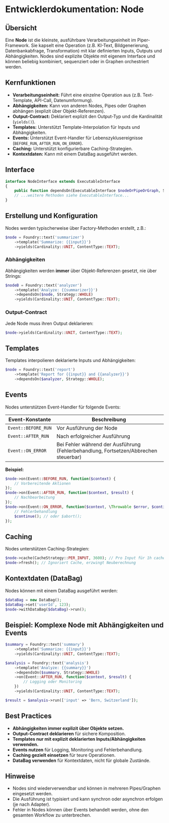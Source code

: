 # Entwicklerdokumentation: Node

## Übersicht

Eine **Node** ist die kleinste, ausführbare Verarbeitungseinheit im Piper-Framework. Sie kapselt eine Operation (z.B. KI-Text, Bildgenerierung, Datenbankabfrage, Transformation) mit klar definierten Inputs, Outputs und Abhängigkeiten. Nodes sind explizite Objekte mit eigenem Interface und können beliebig kombiniert, sequenziert oder in Graphen orchestriert werden.

## Kernfunktionen

- **Verarbeitungseinheit:** Führt eine einzelne Operation aus (z.B. Text-Template, API-Call, Datenumformung).
- **Abhängigkeiten:** Kann von anderen Nodes, Pipes oder Graphen abhängen (explizit über Objekt-Referenzen).
- **Output-Contract:** Deklariert explizit den Output-Typ und die Kardinalität (`yields()`).
- **Templates:** Unterstützt Template-Interpolation für Inputs und Abhängigkeiten.
- **Events:** Unterstützt Event-Handler für Lebenszyklusereignisse (`BEFORE_RUN`, `AFTER_RUN`, `ON_ERROR`).
- **Caching:** Unterstützt konfigurierbare Caching-Strategien.
- **Kontextdaten:** Kann mit einem DataBag ausgeführt werden.

## Interface

```php
interface NodeInterface extends ExecutableInterface
{
    public function dependsOn(ExecutableInterface $nodeOrPipeOrGraph, StrategyInterface $strategy): static;
    // ...weitere Methoden siehe ExecutableInterface...
}
```

## Erstellung und Konfiguration

Nodes werden typischerweise über Factory-Methoden erstellt, z.B.:

```php
$node = Foundry::text('summarizer')
    ->template('Summarize: {{input}}')
    ->yields(Cardinality::UNIT, ContentType::TEXT);
```

### Abhängigkeiten

Abhängigkeiten werden **immer** über Objekt-Referenzen gesetzt, nie über Strings:

```php
$nodeB = Foundry::text('analyzer')
    ->template('Analyze: {{summarizer}}')
    ->dependsOn($node, Strategy::WHOLE)
    ->yields(Cardinality::UNIT, ContentType::TEXT);
```

### Output-Contract

Jede Node muss ihren Output deklarieren:

```php
$node->yields(Cardinality::UNIT, ContentType::TEXT);
```

## Templates

Templates interpolieren deklarierte Inputs und Abhängigkeiten:

```php
$node = Foundry::text('report')
    ->template('Report for {{input}} and {{analyzer}}')
    ->dependsOn($analyzer, Strategy::WHOLE);
```

## Events

Nodes unterstützen Event-Handler für folgende Events:

| Event-Konstante     | Beschreibung                                                                                   |
|---------------------|-----------------------------------------------------------------------------------------------|
| `Event::BEFORE_RUN` | Vor Ausführung der Node                                                                       |
| `Event::AFTER_RUN`  | Nach erfolgreicher Ausführung                                                                 |
| `Event::ON_ERROR`   | Bei Fehler während der Ausführung (Fehlerbehandlung, Fortsetzen/Abbrechen steuerbar)          |

**Beispiel:**

```php
$node->on(Event::BEFORE_RUN, function($context) {
    // Vorbereitende Aktionen
});
$node->on(Event::AFTER_RUN, function($context, $result) {
    // Nachbearbeitung
});
$node->on(Event::ON_ERROR, function($context, \Throwable $error, $continue, $abort) {
    // Fehlerbehandlung
    $continue(); // oder $abort();
});
```

## Caching

Nodes unterstützen Caching-Strategien:

```php
$node->cache(CacheStrategy::PER_INPUT, 3600); // Pro Input für 1h cachen
$node->fresh(); // Ignoriert Cache, erzwingt Neuberechnung
```

## Kontextdaten (DataBag)

Nodes können mit einem DataBag ausgeführt werden:

```php
$dataBag = new DataBag();
$dataBag->set('userId', 123);
$node->withDataBag($dataBag)->run();
```

## Beispiel: Komplexe Node mit Abhängigkeiten und Events

```php
$summary = Foundry::text('summary')
    ->template('Summarize: {{input}}')
    ->yields(Cardinality::UNIT, ContentType::TEXT);

$analysis = Foundry::text('analysis')
    ->template('Analyze: {{summary}}')
    ->dependsOn($summary, Strategy::WHOLE)
    ->on(Event::AFTER_RUN, function($context, $result) {
        // Logging oder Monitoring
    })
    ->yields(Cardinality::UNIT, ContentType::TEXT);

$result = $analysis->run(['input' => 'Bern, Switzerland']);
```

## Best Practices

- **Abhängigkeiten immer explizit über Objekte setzen.**
- **Output-Contract deklarieren** für sichere Komposition.
- **Templates nur mit explizit deklarierten Inputs/Abhängigkeiten verwenden.**
- **Events nutzen** für Logging, Monitoring und Fehlerbehandlung.
- **Caching gezielt einsetzen** für teure Operationen.
- **DataBag verwenden** für Kontextdaten, nicht für globale Zustände.

## Hinweise

- Nodes sind wiederverwendbar und können in mehreren Pipes/Graphen eingesetzt werden.
- Die Ausführung ist typisiert und kann synchron oder asynchron erfolgen (je nach Adapter).
- Fehler in Nodes können über Events behandelt werden, ohne den gesamten Workflow zu unterbrechen.

